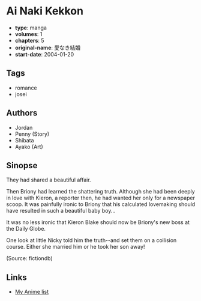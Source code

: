 # Ai Naki Kekkon

-   **type**: manga
-   **volumes**: 1
-   **chapters**: 5
-   **original-name**: 愛なき結婚
-   **start-date**: 2004-01-20

## Tags

-   romance
-   josei

## Authors

-   Jordan
-   Penny (Story)
-   Shibata
-   Ayako (Art)

## Sinopse

They had shared a beautiful affair.

Then Briony had learned the shattering truth. Although she had been deeply in love with Kieron, a reporter then, he had wanted her only for a newspaper scoop. It was painfully ironic to Briony that his calculated lovemaking should have resulted in such a beautiful baby boy...

It was no less ironic that Kieron Blake should now be Briony's new boss at the Daily Globe.

One look at little Nicky told him the truth--and set them on a collision course. Either she married him or he took her son away!

(Source: fictiondb)

## Links

-   [My Anime list](https://myanimelist.net/manga/26452/Ai_Naki_Kekkon)

